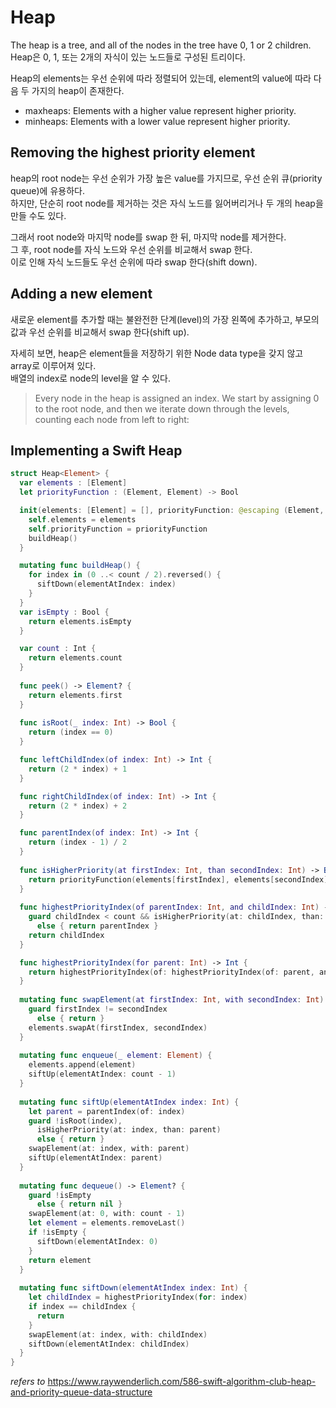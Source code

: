 # Heap
The heap is a tree, and all of the nodes in the tree have 0, 1 or 2 children.  
Heap은 0, 1, 또는 2개의 자식이 있는 노드들로 구성된 트리이다.

Heap의 elements는 우선 순위에 따라 정렬되어 있는데, element의 value에 따라 다음 두 가지의 heap이 존재한다.
- maxheaps: Elements with a higher value represent higher priority.
- minheaps: Elements with a lower value represent higher priority.

## Removing the highest priority element
heap의 root node는 우선 순위가 가장 높은 value를 가지므로, 우선 순위 큐(priority queue)에 유용하다.  
하지만, 단순히 root node를 제거하는 것은 자식 노드를 잃어버리거나 두 개의 heap을 만들 수도 있다.

그래서 root node와 마지막 node를 swap 한 뒤, 마지막 node를 제거한다.  
그 후, root node를 자식 노드와 우선 순위를 비교해서 swap 한다.  
이로 인해 자식 노드들도 우선 순위에 따라 swap 한다(shift down).

## Adding a new element
새로운 element를 추가할 때는 불완전한 단계(level)의 가장 왼쪽에 추가하고, 부모의 값과 우선 순위를 비교해서 swap 한다(shift up).

자세히 보면, heap은 element들을 저장하기 위한 Node data type을 갖지 않고 array로 이루어져 있다.  
배열의 index로 node의 level을 알 수 있다.
>Every node in the heap is assigned an index. We start by assigning 0 to the root node, and then we iterate down through the levels, counting each node from left to right:  

## Implementing a Swift Heap
```swift
struct Heap<Element> {
  var elements : [Element]
  let priorityFunction : (Element, Element) -> Bool

  init(elements: [Element] = [], priorityFunction: @escaping (Element, Element) -> Bool) {
    self.elements = elements
    self.priorityFunction = priorityFunction
    buildHeap()
  }

  mutating func buildHeap() {
    for index in (0 ..< count / 2).reversed() {
      siftDown(elementAtIndex: index)
    }
  }
  var isEmpty : Bool {
    return elements.isEmpty
  }

  var count : Int {
    return elements.count
  }
  
  func peek() -> Element? {
    return elements.first
  }
  
  func isRoot(_ index: Int) -> Bool {
    return (index == 0)
  }

  func leftChildIndex(of index: Int) -> Int {
    return (2 * index) + 1
  }

  func rightChildIndex(of index: Int) -> Int {
    return (2 * index) + 2
  }

  func parentIndex(of index: Int) -> Int {
    return (index - 1) / 2
  }
  
  func isHigherPriority(at firstIndex: Int, than secondIndex: Int) -> Bool {
    return priorityFunction(elements[firstIndex], elements[secondIndex])
  }
  
  func highestPriorityIndex(of parentIndex: Int, and childIndex: Int) -> Int {
    guard childIndex < count && isHigherPriority(at: childIndex, than: parentIndex)
      else { return parentIndex }
    return childIndex
  }

  func highestPriorityIndex(for parent: Int) -> Int {
    return highestPriorityIndex(of: highestPriorityIndex(of: parent, and: leftChildIndex(of: parent)), and: rightChildIndex(of: parent))
  }
  
  mutating func swapElement(at firstIndex: Int, with secondIndex: Int) {
    guard firstIndex != secondIndex
      else { return }
    elements.swapAt(firstIndex, secondIndex)
  }
  
  mutating func enqueue(_ element: Element) {
    elements.append(element)
    siftUp(elementAtIndex: count - 1)
  }
  
  mutating func siftUp(elementAtIndex index: Int) {
    let parent = parentIndex(of: index)
    guard !isRoot(index),
      isHigherPriority(at: index, than: parent)
      else { return }
    swapElement(at: index, with: parent)
    siftUp(elementAtIndex: parent)
  }
  
  mutating func dequeue() -> Element? {
    guard !isEmpty
      else { return nil }
    swapElement(at: 0, with: count - 1)
    let element = elements.removeLast()
    if !isEmpty {
      siftDown(elementAtIndex: 0)
    }
    return element
  }
  
  mutating func siftDown(elementAtIndex index: Int) {
    let childIndex = highestPriorityIndex(for: index)
    if index == childIndex {
      return
    }
    swapElement(at: index, with: childIndex)
    siftDown(elementAtIndex: childIndex)
  }
}
```

_refers to_ https://www.raywenderlich.com/586-swift-algorithm-club-heap-and-priority-queue-data-structure  
